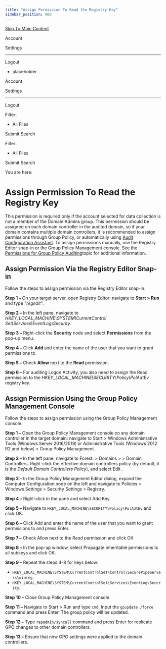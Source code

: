 ```yaml
---
title: "Assign Permission To Read the Registry Key"
sidebar_position: 988
---
```


[Skip To Main Content](#)

Account

Settings

---

Logout

* placeholder

Account

Settings

---

Logout

Filter: 

* All Files

Submit Search

Filter: 

* All Files

Submit Search

You are here:

# Assign Permission To Read the Registry Key

This permission is required only if the account selected for data collection is not a member of the Domain Admins group. This permission should be assigned on each domain controller in the audited domain, so if your domain contains multiple domain controllers, it is recommended to assign permissions through Group Policy, or automatically using [Audit Configuration Assistant](../../Tools/AuditConfigurationAssistant.htm "Audit Configuration Assistant"). To assign permissions manually, use the Registry Editor snap-in or the Group Policy Management console. See the [Permissions for Group Policy Auditing](../GroupPolicy/Permissions.htm "Permissions for Group Policy Auditing")topic for additional information.

## Assign Permission Via the Registry Editor Snap-in

Follow the steps to assign permission via the Registry Editor snap-in.

**Step 1 –** On your target server, open Registry Editor: navigate to **Start \> Run** and type *"regedit"*.

**Step 2 –** In the left pane, navigate to *HKEY_LOCAL_MACHINE\SYSTEM\CurrentControl Set\Services\EventLog\Security*.

**Step 3 –** Right-click the **Security** node and select **Permissions** from the pop-up menu.

**Step 4 –** Click **Add** and enter the name of the user that you want to grant permissions to.

**Step 5 –** Check **Allow** next to the **Read** permission.

**Step 6 –** For auditing Logon Activity, you also need to assign the Read permission to the *HKEY_LOCAL_MACHINE\SECURITY\Policy\PolAdtEv* registry key.

## Assign Permission Using the Group Policy Management Console

Follow the steps to assign permission using the Group Policy Management console.

**Step 1 –** Open the Group Policy Management console on any domain controller in the target domain: navigate to Start \> Windows Administrative Tools (Windows Server 2016/2019) or Administrative Tools (Windows 2012 R2 and below) \> Group Policy Management.

**Step 2 –** In the left pane, navigate to Forest:  \> Domains \>  \> Domain Controllers. Right-click the effective domain controllers policy (by default, it is the *Default Domain Controllers Policy*), and select Edit .

**Step 3 –** In the Group Policy Management Editor dialog, expand the Computer Configuration node on the left and navigate to Policies \> Windows Settings \> Security Settings \> Registry.

**Step 4 –** Right-click in the pane and select Add Key.

**Step 5 –** Navigate to `HKEY_LOCAL_MACHINE\SECURITY\Policy\PolAdtEv` and click OK.

**Step 6 –** Click Add and enter the name of the user that you want to grant permissions to and press Enter.

**Step 7 –** Check Allow next to the *Read* permission and click OK

**Step 8 –** In the pop-up window, select Propagate inheritable permissions to all subkeys and click OK.

**Step 9 –** Repeat the steps 4-8 for keys below:

* `HKEY_LOCAL_MACHINE\SYSTEM\CurrentControlSet\Control\SecurePipeServers\winreg`;
* `HKEY_LOCAL_MACHINE\SYSTEM\CurrentControlSet\Services\EventLog\Security`.

**Step 10 –** Close Group Policy Management console.

**Step 11 –** Navigate to Start \> Run and type `cmd`. Input the `gpupdate /force` command and press Enter. The group policy will be updated.

**Step 12 –** Type `repadmin/syncall` command and press Enter for replicate GPO changes to other domain controllers.

**Step 13 –** Ensure that new GPO settings were applied to the domain controllers.